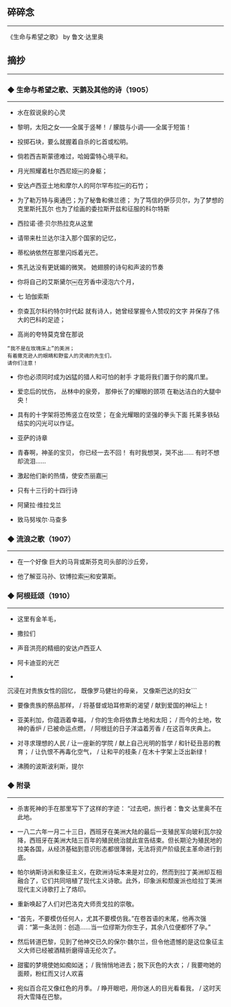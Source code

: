 ## 碎碎念
----

《生命与希望之歌》 by 鲁文·达里奥
## 摘抄
----


### ◆  生命与希望之歌、天鹅及其他的诗（1905）
------

- 水在叙说泉的心灵

- 黎明，太阳之女——全属于竖琴！ / 朦胧与小调——全属于短笛！
 

- 投掷石块，要么就握着自杀的匕首或松明。

- 倘若西吉斯蒙德难过，哈姆雷特心境平和。

- 月光照耀着杜尔西尼娅￼的身躯；

- 安达卢西亚土地和摩尔人的阿尔罕布拉￼的石竹；

- 为了勒万特与奥通巴；为了秘鲁和佛兰德；
为了笃信的伊莎贝尔，为了梦想的克里斯托瓦尔
也为了绘画的委拉斯开兹和征服的科尔特斯

- 西拉诺·德·贝尔热拉克从这里

- 请带来杜兰达尔注入那个国家的记忆，

- 蒂松纳依然在那里闪烁着光芒。

- 焦孔达没有更妩媚的微笑。
她翅膀的诗句和声波的节奏

- 你将自己的艾斯黛尔￼在芳香中浸泡六个月，

- 七 珀伽索斯

- 奈查瓦尔科约特尔时代起
就有诗人，她曾经掌握令人赞叹的文字
并保存了伟大的巴科的足迹；

- 高尚的夸特莫克曾在那说
```
“我不是在玫瑰床上”的美洲；
有着撒克逊人的眼睛和野蛮人的灵魂的先生们，
请你们注意！
```

- 你也必须同时成为凶猛的猎人和可怕的射手
才能将我们置于你的魔爪里。

- 爱恋后的忧伤，
丛林中的泉旁，
那伸长了的耀眼的颈项
在勒达洁白的大腿中央！

- 具有的十字架将恐怖竖立在坟茔；
在金光耀眼的坚强的拳头下面
托莱多铁砧结实的闪光可以作证。

- 亚萨的诗章

- 青春啊，神圣的宝贝，
你已经一去不回！
有时我想哭，哭不出……
有时不想却流泪……

- 激起他们新的热情，使安杰丽嘉￼

- 只有十三行的十四行诗

- 阿黛拉·维拉戈兰

- 致马努埃尔·马查多


### ◆  流浪之歌（1907）
------

- 在一个好像
巨大的马背或斯芬克司头部的沙丘旁，

- 他了解亚马孙、钦博拉索￼和安第斯。


### ◆  阿根廷颂（1910）
------

- 这里有金羊毛，

- 撒拉们

- 声音洪亮的精细的安达卢西亚人

- 阿卡迪亚的光芒

- ```她们为自己编织鲜艳的王冠
沉浸在对贵族女性的回忆，
既像罗马健壮的母亲，
又像斯巴达的妇女```

- 要像贵族的祭品那样， / 将基督或珀耳修斯的渴望 / 献到爱国的神坛上！

- 亚美利加，你蕴涵着幸福， / 你的生命将依靠土地和太阳； / 而今的土地，牧神的香炉 / 已被命运点燃， / 阿根廷的日子洋溢着芳香 / 在这百年庆典上。

- 对寻求理想的人民 / 让一座新的学院 / 献上自己光明的哲学 / 和针砭丑恶的教育； / 让仇恨不再毒化空气， / 让和平的枝条 / 在木十字架上泛出新绿！

- 沸腾的波斯波利斯，提尔


### ◆  附录
------

- 杀害死神的手在那里写下了这样的字迹：
“过去吧，旅行者：鲁文·达里奥不在此地。

- 一八二六年一月二十三日，西班牙在美洲大陆的最后一支殖民军向玻利瓦尔投降，西班牙在美洲大陆三百年的殖民统治就此宣告结束。但长期沦为殖民地的拉美各国，从经济基础到意识形态都很薄弱，无法将资产阶级民主革命进行到底。

- 帕尔纳斯诗派和象征主义，在欧洲诗坛本来是对立的，然而到拉丁美洲却互相融合了，它们共同培植了现代主义诗歌。此外，印象派和颓废派也给拉丁美洲现代主义诗歌打上了烙印。

- 重新唤起了人们对巴洛克大师贡戈拉的崇敬。

- “首先，不要模仿任何人，尤其不要模仿我。”在卷首语的末尾，他再次强调：“第一条法则：创造……当一位缪斯为你生子，其余八位便都怀了孕。”

- 然后转道巴黎，见到了他神交已久的保尔·魏尔兰，但令他遗憾的是这位象征主义大师已经被酒精折磨得语无伦次了。

- 甜蜜的梦境使她如痴如迷； / 我悄悄地进去；脱下灰色的大衣； / 我要吻她的面颊，粉红而又讨人欢喜
 
- 宛似百合花又像红色的月季。 / 睁开眼吧，用你迷人的目光看看我， / 这时天将大雪降在巴黎。

